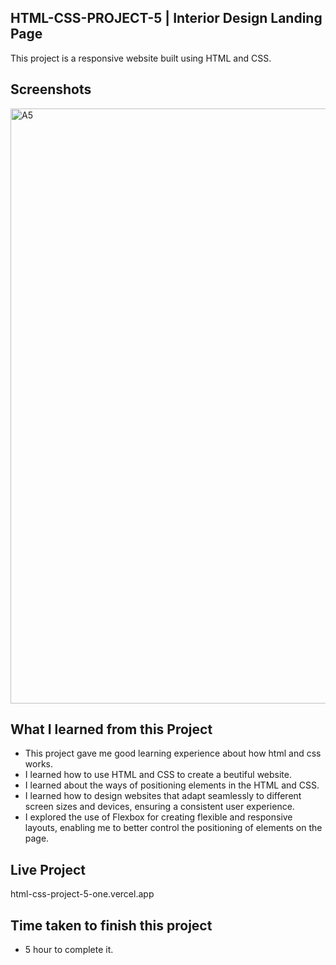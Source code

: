
## HTML-CSS-PROJECT-5 | Interior Design Landing Page


This project is a responsive website built using HTML and CSS.



## Screenshots
<img width="952" alt="A5" src="https://github.com/sakshi936/HTML-CSS-PROJECT-5/assets/130241239/587068ce-463d-4e98-acce-ed0aeef3ff9d">




## What I learned from this Project

-  This project gave me good learning experience about how html and css works. 
- I learned how to use HTML and CSS to create a beutiful website.
- I learned about the ways of positioning elements in the HTML and CSS.
- I learned how to design websites that adapt seamlessly to different screen sizes and devices, ensuring a consistent user experience.
- I explored the use of Flexbox for creating flexible and responsive layouts, enabling me to better control the positioning of elements on the page.

## Live Project 


html-css-project-5-one.vercel.app

## Time taken to finish this project
- 5 hour to complete it.
